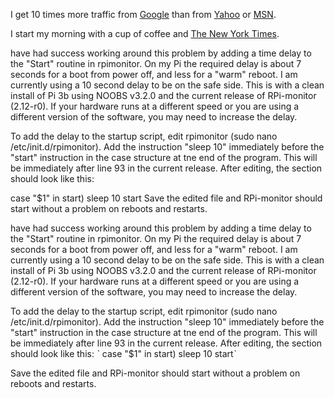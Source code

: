 I get 10 times more traffic from [Google][1] than from
[Yahoo][2] or [MSN][3].

[1]: http://google.com/        "Google"
[2]: http://search.yahoo.com/  "Yahoo Search"
[3]: http://search.msn.com/    "MSN Search"


I start my morning with a cup of coffee and
[The New York Times][NY Times].

[ny times]: http://www.nytimes.com/

have had success working around this problem by adding a time delay to the "Start" routine in rpimonitor. On my Pi the required delay is about 7 seconds for a boot from power off, and less for a "warm" reboot. I am currently using a 10 second delay to be on the safe side. This is with a clean install of Pi 3b using NOOBS v3.2.0 and the current release of RPi-monitor (2.12-r0). If your hardware runs at a different speed or you are using a different version of the software, you may need to increase the delay.

To add the delay to the startup script, edit rpimonitor (sudo nano /etc/init.d/rpimonitor). Add the instruction "sleep 10" immediately before the "start" instruction in the case structure at tne end of the program. This will be immediately after line 93 in the current release. After editing, the section should look like this:

case "$1" in
    start)
        sleep 10
        start
Save the edited file and RPi-monitor should start without a problem on reboots and restarts.

have had success working around this problem by adding a time delay to the "Start" routine in rpimonitor. On my Pi the required delay is about 7 seconds for a boot from power off, and less for a "warm" reboot. I am currently using a 10 second delay to be on the safe side. This is with a clean install of Pi 3b using NOOBS v3.2.0 and the current release of RPi-monitor (2.12-r0). If your hardware runs at a different speed or you are using a different version of the software, you may need to increase the delay.

To add the delay to the startup script, edit rpimonitor (sudo nano /etc/init.d/rpimonitor). Add the instruction "sleep 10" immediately before the "start" instruction in the case structure at tne end of the program. This will be immediately after line 93 in the current release. After editing, the section should look like this:
ˋ
case "$1" in
    start)
        sleep 10
        startˋ
        
Save the edited file and RPi-monitor should start without a problem on reboots and restarts.
